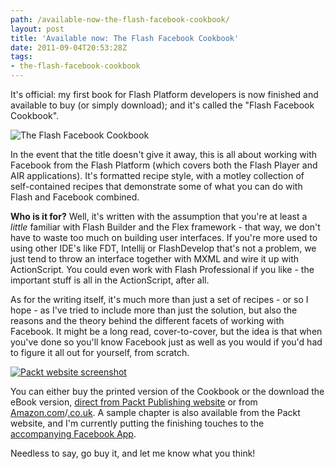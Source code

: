 ```yaml
---
path: /available-now-the-flash-facebook-cookbook/
layout: post
title: 'Available now: The Flash Facebook Cookbook'
date: 2011-09-04T20:53:28Z
tags:
- the-flash-facebook-cookbook
---
```


It's official: my first book for Flash Platform developers is now finished and available to buy (or simply download); and it's called the "Flash Facebook Cookbook".

![The Flash Facebook Cookbook](/content/images/2011/09/flash-facebook-cookbook.png)

In the event that the title doesn't give it away, this is all about working with Facebook from the Flash Platform (which covers both the Flash Player and AIR applications). It's formatted recipe style, with a motley collection of self-contained recipes that demonstrate some of what you can do with Flash and Facebook combined.

<strong>Who is it for?</strong> Well, it's written with the assumption that you're at least a <em>little</em> familiar with Flash Builder and the Flex framework - that way, we don't have to waste too much on building user interfaces. If you're more used to using other IDE's like FDT, Intellij or FlashDevelop that's not a problem, we just tend to throw an interface together with MXML and wire it up with ActionScript. You could even work with Flash Professional if you like - the important stuff is all in the ActionScript, after all.

As for the writing itself, it's much more than just a set of recipes - or so I hope - as I've tried to include more than just the solution, but also the reasons and the theory behind the different facets of working with Facebook. It might be a long read, cover-to-cover, but the idea is that when you've done so you'll know Facebook just as well as you would if you'd had to figure it all out for yourself, from scratch.

[![Packt website screenshot](/content/images/2011/09/packt-website-screenshot.png)](http://www.packtpub.com/flash-facebook-cookbook-for-graph-api-applications/book)

You can either buy the printed version of the Cookbook or the download the eBook version, <a title="Open the Packt Publishing website in a new window/tab." href="http://www.packtpub.com/flash-facebook-cookbook-for-graph-api-applications/book" target="_blank">direct from Packt Publishing website</a> or from <a title="Open the Flash Facebook Cookbook on Amazon.com, in a new window/tab." href="http://www.amazon.com/Flash-Facebook-Cookbook-James-Ford/dp/1849690723" target="_blank">Amazon.com</a>/<a title="Open the Flash Facebook Cookbook on Amazon.co.uk, in a new window/tab." href="http://www.amazon.co.uk/Flash-Facebook-Cookbook-James-Ford/dp/1849690723" target="_blank">.co.uk</a>. A sample chapter is also available from the Packt website, and I'm currently putting the finishing touches to the <a title="Click here to open the Flash Facebook Cookbook's Facebook application in a new window/tab." href="http://apps.facebook.com/packt_facebook/" target="_blank">accompanying Facebook App</a>.

Needless to say, go buy it, and let me know what you think!